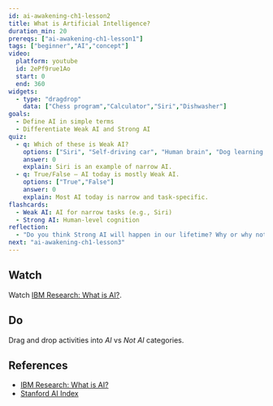 ```yaml
---
id: ai-awakening-ch1-lesson2
title: What is Artificial Intelligence?
duration_min: 20
prereqs: ["ai-awakening-ch1-lesson1"]
tags: ["beginner","AI","concept"]
video:
  platform: youtube
  id: 2ePf9rue1Ao
  start: 0
  end: 360
widgets:
  - type: "dragdrop"
    data: ["Chess program","Calculator","Siri","Dishwasher"]
goals:
  - Define AI in simple terms
  - Differentiate Weak AI and Strong AI
quiz:
  - q: Which of these is Weak AI?
    options: ["Siri", "Self-driving car", "Human brain", "Dog learning tricks"]
    answer: 0
    explain: Siri is an example of narrow AI.
  - q: True/False – AI today is mostly Weak AI.
    options: ["True","False"]
    answer: 0
    explain: Most AI today is narrow and task-specific.
flashcards:
  - Weak AI: AI for narrow tasks (e.g., Siri)
  - Strong AI: Human-level cognition
reflection:
  - "Do you think Strong AI will happen in our lifetime? Why or why not?"
next: "ai-awakening-ch1-lesson3"
---
```


## Watch
Watch [IBM Research: What is AI?](https://www.youtube.com/watch?v=2ePf9rue1Ao).

## Do
Drag and drop activities into *AI* vs *Not AI* categories.

## References
- [IBM Research: What is AI?](https://www.youtube.com/watch?v=2ePf9rue1Ao)
- [Stanford AI Index](https://aiindex.stanford.edu/)
